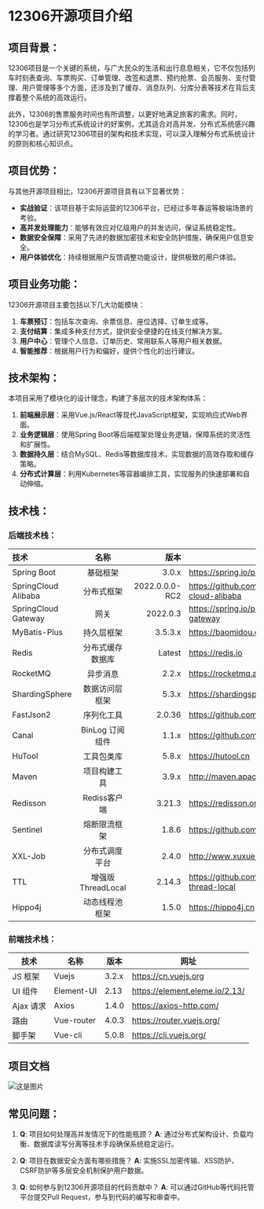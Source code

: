 # **12306开源项目介绍**

## **项目背景：**
12306项目是一个关键的系统，与广大民众的生活和出行息息相关，它不仅包括列车时刻表查询、车票购买、订单管理、改签和退票、预约抢票、会员服务、支付管理、用户管理等多个方面，还涉及到了缓存、消息队列、分库分表等技术在背后支撑着整个系统的高效运行。

此外，12306的售票服务时间也有所调整，以更好地满足旅客的需求。同时，12306也是学习分布式系统设计的好案例，尤其适合对高并发、分布式系统感兴趣的学习者。通过研究12306项目的架构和技术实现，可以深入理解分布式系统设计的原则和核心知识点。

## **项目优势：**
与其他开源项目相比，12306开源项目具有以下显著优势：

- **实战验证**：该项目基于实际运营的12306平台，已经过多年春运等极端场景的考验。
- **高并发处理能力**：能够有效应对亿级用户的并发访问，保证系统稳定性。
- **数据安全保障**：采用了先进的数据加密技术和安全防护措施，确保用户信息安全。
- **用户体验优化**：持续根据用户反馈调整功能设计，提供极致的用户体验。

## **项目业务功能：**
12306开源项目主要包括以下几大功能模块：

1. **车票预订**：包括车次查询、余票信息、座位选择、订单生成等。
2. **支付结算**：集成多种支付方式，提供安全便捷的在线支付解决方案。
3. **用户中心**：管理个人信息、订单历史、常用联系人等用户相关数据。
4. **智能推荐**：根据用户行为和偏好，提供个性化的出行建议。

## **技术架构：**
本项目采用了模块化的设计理念，构建了多层次的技术架构体系：

1. **前端展示层**：采用Vue.js/React等现代JavaScript框架，实现响应式Web界面。
2. **业务逻辑层**：使用Spring Boot等后端框架处理业务逻辑，保障系统的灵活性和扩展性。
3. **数据持久层**：结合MySQL、Redis等数据库技术，实现数据的高效存取和缓存策略。
4. **分布式计算层**：利用Kubernetes等容器编排工具，实现服务的快速部署和自动伸缩。

## **技术栈：**
### 后端技术栈：
| 技术                        |       名称        |             版本 | 网址                                              |
|:--------------------------|:---------------:|---------------:|-------------------------------------------------|
| Spring Boot               |      基础框架       |          3.0.x | https://spring.io/projects/spring-boot          |
| SpringCloud Alibaba       |      分布式框架      | 2022.0.0.0-RC2 | https://github.com/alibaba/spring-cloud-alibaba |
| SpringCloud Gateway       |       网关        |       2022.0.3 | https://spring.io/projects/spring-cloud-gateway |
| MyBatis-Plus              |      持久层框架      |        3.5.3.x | https://baomidou.com                            |
| Redis                     |    分布式缓存数据库     |         Latest | https://redis.io                                |
| RocketMQ                  |      异步消息       |          2.2.x | https://rocketmq.apache.org                     |
| ShardingSphere            |     数据访问层框架     |          5.3.x | https://shardingsphere.apache.org               |
| FastJson2                 |      序列化工具      |         2.0.36 | https://github.com/alibaba/fastjson2            |
| Canal                     |   BinLog 订阅组件   |          1.1.x | https://github.com/alibaba/canal                |
| HuTool                    |      工具包类库      |          5.8.x | https://hutool.cn                               |
| Maven                     |     项目构建工具      |          3.9.x | http://maven.apache.org                         |
| Redisson                  |    Rediss客户端    |         3.21.3 |  https://redisson.org                         |
| Sentinel                  |     熔断限流框架      |          1.8.6 |   https://github.com/alibaba/Sentinel       |
| XXL-Job                   |     分布式调度平台     |          2.4.0 |    http://www.xuxueli.com/xxl-job       |
| TTL                       | 增强版 ThreadLocal |         2.14.3 |  https://github.com/alibaba/transmittable-thread-local|
| Hippo4j                   |    动态线程池框架      |          1.5.0 | https://hippo4j.cn                          |

### 前端技术栈：

| 技术    | 名称        | 版本    | 网址 |
|-------|-----------|-------|---|
| JS 框架 | Vuejs     | 3.2.x | https://cn.vuejs.org |
| UI 组件 | Element-UI | 2.13  | https://element.eleme.io/2.13/  |
| Ajax 请求 | Axios     | 1.4.0 |  https://axios-http.com/ |
| 路由    | Vue-router | 4.0.3 |  https://router.vuejs.org/ |
| 脚手架   |    Vue-cli| 5.0.8 |   https://cli.vuejs.org/|

## 项目文档
![这是图片](/images/12306/12306项目文档.png "Magic Gardens")

## **常见问题：**
1. **Q**: 项目如何处理高并发情况下的性能瓶颈？
   **A**: 通过分布式架构设计、负载均衡、数据库读写分离等技术手段确保系统稳定运行。

2. **Q**: 项目在数据安全方面有哪些措施？
   **A**: 实施SSL加密传输、XSS防护、CSRF防护等多层安全机制保护用户数据。

3. **Q**: 如何参与到12306开源项目的代码贡献中？
   **A**: 可以通过GitHub等代码托管平台提交Pull Request，参与到代码的编写和审查中。
